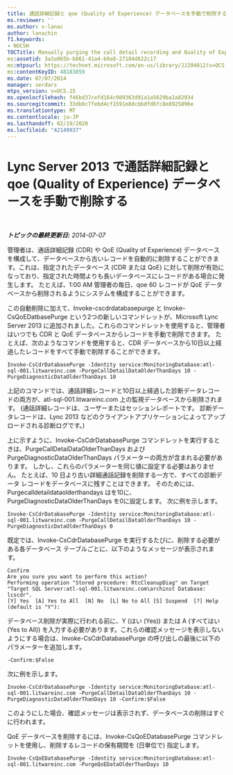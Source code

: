 ```yaml
---
title: 通話詳細記録と qoe (Quality of Experience) データベースを手動で削除する
ms.reviewer: ''
ms.author: v-lanac
author: lanachin
f1.keywords:
- NOCSH
TOCTitle: Manually purging the call detail recording and Quality of Experience databases
ms:assetid: 3a3a965b-b861-41a4-b9a8-27184d622c17
ms:mtpsurl: https://technet.microsoft.com/en-us/library/JJ204812(v=OCS.15)
ms:contentKeyID: 48183859
ms.date: 07/07/2014
manager: serdars
mtps_version: v=OCS.15
ms.openlocfilehash: f46bd37cefd164c989363d91a1a5629ba1a82934
ms.sourcegitcommit: 33db8c7febd4cf1591e8dcbbdfd6fc8e8925896e
ms.translationtype: MT
ms.contentlocale: ja-JP
ms.lasthandoff: 02/19/2020
ms.locfileid: "42149937"
---
```

<div data-xmlns="http://www.w3.org/1999/xhtml">

<div class="topic" data-xmlns="http://www.w3.org/1999/xhtml" data-msxsl="urn:schemas-microsoft-com:xslt" data-cs="http://msdn.microsoft.com/">

<div data-asp="https://msdn2.microsoft.com/asp">

# <a name="manually-purging-the-call-detail-recording-and-quality-of-experience-databases-in-lync-server-2013"></a>Lync Server 2013 で通話詳細記録と qoe (Quality of Experience) データベースを手動で削除する

</div>

<div id="mainSection">

<div id="mainBody">

<span> </span>

_**トピックの最終更新日:** 2014-07-07_

管理者は、通話詳細記録 (CDR) や QoE (Quality of Experience) データベースを構成して、データベースから古いレコードを自動的に削除することができます。これは、指定されたデータベース (CDR または QoE) に対して削除が有効になっており、指定された時間よりも長いデータベースにレコードがある場合に発生します。 たとえば、1:00 AM 管理者の毎日、qoe 60 レコードが QoE データベースから削除されるようにシステムを構成することができます。

この自動削除に加えて、Invoke-cscdrdatabasepurge と Invoke-CsQoEDatbasePurge という2つの新しいコマンドレットが、Microsoft Lync Server 2013 に追加されました。これらのコマンドレットを使用すると、管理者はいつでも CDR と QoE データベースからレコードを手動で削除できます。 たとえば、次のようなコマンドを使用すると、CDR データベースから10日以上経過したレコードをすべて手動で削除することができます。

    Invoke-CsCdrDatabasePurge -Identity service:MonitoringDatabase:atl-sql-001.litwareinc.com -PurgeCallDetailDataOlderThanDays 10 -PurgeDiagnosticDataOlderThanDays 10

上記のコマンドでは、通話詳細レコードと10日以上経過した診断データレコードの両方が、atl-sql-001.litwareinc.com 上の監視データベースから削除されます。 (通話詳細レコードは、ユーザーまたはセッションレポートです。 診断データレコードは、Lync 2013 などのクライアントアプリケーションによってアップロードされる診断ログです。)

上に示すように、Invoke-CsCdrDatabasePurge コマンドレットを実行するときは、PurgeCallDetaiDataOlderThanDays および PurgeDiagnosticDataOlderThanDays パラメーターの両方が含まれる必要があります。 しかし、これらのパラメーターを同じ値に設定する必要はありません。 たとえば、10 日より古い詳細通話記録を削除する一方で、すべての診断データ レコードをデータベースに残すことはできます。 そのためには、Purgecalldetaildataolderthandays はを10に、PurgeDiagnosticDataOlderThanDays を0に設定します。 次に例を示します。

    Invoke-CsCdrDatabasePurge -Identity service:MonitoringDatabase:atl-sql-001.litwareinc.com -PurgeCallDetailDataOlderThanDays 10 -PurgeDiagnosticDataOlderThanDays 0

既定では、Invoke-CsCdrDatabasePurge を実行するたびに、削除する必要がある各データベース テーブルごとに、以下のようなメッセージが表示されます。

    Confirm
    Are you sure you want to perform this action?
    Performing operation "Stored procedure: RtcCleanupDiag" on Target "Target SQL Server:atl-sql-001.litwareinc.com\archinst Database: lcscdr".
    [Y] Yes  [A] Yes to All  [N] No  [L] No to All [S] Suspend  [?] Help (default is "Y"):

データベース削除が実際に行われる前に、Y (はい (Yes)) または A (すべてはい (Yes to All)) を入力する必要があります。これらの確認メッセージを表示しないようにする場合は、Invoke-CsCdrDatabasePurge の呼び出しの最後に以下のパラメーターを追加します。

    -Confirm:$False

次に例を示します。

    Invoke-CsCdrDatabasePurge -Identity service:MonitoringDatabase:atl-sql-001.litwareinc.com -PurgeCallDetailDataOlderThanDays 10 -PurgeDiagnosticDataOlderThanDays 10 -Confirm:$False

このようにした場合、確認メッセージは表示されず、データベースの削除はすぐに行われます。

QoE データベースを削除するには、Invoke-CsQoEDatabasePurge コマンドレットを使用し、削除するレコードの保有期間を (日単位で) 指定します。

    Invoke-CsQoEDatabasePurge -Identity service:MonitoringDatabase:atl-sql-001.litwareinc.com -PurgeQoEDataOlderThanDays 10

</div>

<span> </span>

</div>

</div>

</div>

